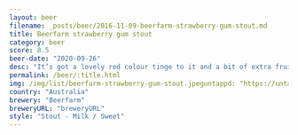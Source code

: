 ```yaml
---
layout: beer
filename: _posts/beer/2016-11-09-beerfarm-strawberry-gum-stout.md
title: Beerfarm strawberry gum stout
category: beer
score: 8.5
beer-date: "2020-09-26"
desc: "It’s got a lovely red colour tinge to it and a bit of extra fruity sweetness for an otherwise standard stout. But it’s good and grows on you the more you have"
permalink: /beer/:title.html
img: /img/list/beerfarm-strawberry-gum-stout.jpeguntappd: "https://untappd.com/b/beerfarm-strawberrry-gum-stout--2019-/3382117"
country: "Australia"
brewery: "Beerfarm"
breweryURL: "breweryURL"
style: "Stout - Milk / Sweet"
---
```

